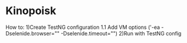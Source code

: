 # Kinopoisk
How to:
1)Create TestNG configuration
1.1 Add VM options ('-ea -Dselenide.browser="" -Dselenide.timeout="")
2)Run with TestNG config
